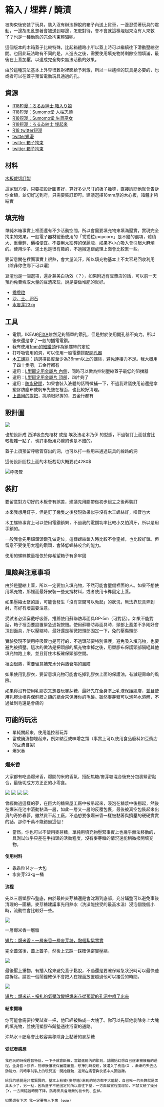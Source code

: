 箱入 / 埋葬 / 醃漬
=====
被拘束後安裝了玩具，裝入沒有辦法掙脫的箱子內送上貨車，一邊忍受著玩具的震動，一邊胡思亂想著會被送到哪邊，怎麼對待，會不會就這樣埋起來沒有人來救了？也是一種動態的完全拘束體驗呢。

這個版本的木箱蓋子比較特殊，比起箱體略小所以蓋上時可以繼續往下滑動壓縮空間。也因此玩法略有不同的是，人進去之後，需要使用填充物將剩餘空間填滿，最後在上蓋加壓，以達成完全拘束無法活動的效果。

由於這種玩法基本上外界很難對裡面給予刺激，所以一些遙控的玩具是必要的，也或者可以在蓋子預留電動玩具通過的孔。

## 資源

- [R18短漫：ろるゐ紳士 箱入り娘](https://www.pixiv.net/artworks/46805657)
- [R18短漫：Sumomo堂 人柱志願](https://exhentai.org/g/1642165/5b2d8960e5/)
- [R18短漫：Sumomo堂 生贄巫女](https://exhentai.org/g/1685488/8708c4e4c9/)
- [R18短漫：ろるゐ紳士 埋起來](https://www.pixiv.net/artworks/80057697)
- [R18 twitter短漫](https://twitter.com/NimbleTail/status/1274508622077194243?s=20)
- [twitter短漫](https://twitter.com/wa_bu_ki/status/1209868569179086848?s=20)
- [twitter 箱子拘束](https://twitter.com/yohan555/status/1261944514513702912?s=20)
- [twitter 箱子拘束](https://twitter.com/K1nkMega/status/1264047082194653184?s=20)

## 材料

[木板裁切訂製](https://www.ruten.com.tw/item/show?21623834062265)

這家很方便，只要把設計圖畫好，算好多少尺寸的板子幾塊，直接詢問他就會告訴你金額，並切好送到府，只需要裝訂即可。建議選擇18mm厚的木心板，箱體才夠結實

## 填充物

單純木箱事實上裡面還有不少活動空間，所以會需要填充物來填滿壓實，實現完全拘束的效果。一般電子器材緩衝使用的「乖乖粒/popcorn」是不錯的選項，體積大、重量輕、價格便宜。不要用太細碎的保麗龍，如果不小心吸入會引起大麻煩的。使用沙子、泥土也是很有趣的，不過搬運跟處理上面會比較累一些。

要留意關在裡面事實上很熱，會大量流汗，所以填充物基本上不太容易回收利用（除非你住鄉下可以曬）

豆渣也是一個選項，還身兼美白功效（？），如果附近有豆漿店的話，可以前一天預約免費索取大量的豆渣來玩，說是要做堆肥的就好。

- [乖乖粒](https://www.ruten.com.tw/item/show?21939036710056)
- [沙、土、卵石](https://www.ruten.com.tw/user/index00.php?s=goingto168)
- [水麥芽23kg](http://stickysli.me/shop.html#mousetrap)

## 工具

- 電鑽，IKEA的[FIXA](https://www.ikea.com.tw/zh/products/integrated-lighting-and-electronics/accessories-for-installation/fixa-art-80196102)雖然足夠簡單的鑽孔，但是對於使用開孔器不夠力。所以後來還是拿了一般的插電電鑽。
- 我有使用[1mm的細鑽頭](https://www.ruten.com.tw/item/show?22016442567605)作為鎖螺絲的定位
- 打呼吸管用的洞，可以使用一般電鑽搭配[開孔器](https://www.ikea.com.tw/zh/products/integrated-lighting-and-electronics/accessories-for-installation/fixa-art-00302333)
- [木工螺絲](https://www.ruten.com.tw/item/show?21443547475220)：請選擇長度至少為36mm以上的螺絲，避免連接力不足。我大概用了四十隻吧，五金行都有
- 選用：[L型固定用金屬片 內側](https://www.ruten.com.tw/item/show?21651809606307)，同時可以做為控制壓縮蓋子最低的阻擋器
- 選用：[L型固定用金屬片 頂部](https://www.ruten.com.tw/item/show?21729722578237)，四片夠了
- 選用：[防水矽膠](https://www.ruten.com.tw/item/show?21711526365492)，如果會裝入液體的話稍微補一下，不過我建議使用前還是拿塑膠防塵布或帆布先墊在裡面，也比較好清理。
- [上蓋用的提把](https://www.ruten.com.tw/item/show?22030931927402)，挑順眼好握的，五金行都有

## 設計圖

![](imgs/box_sketch.png)

也想設計成 西洋吸血鬼棺材 或是 埃及法老木乃伊 的型態，不過裝訂上面就會比較複雜一點了，也許事後用彩繪的也是不錯的。

蓋子上須預留呼吸管穿出的洞，也可以打一些用來通過玩具的線路的洞

這份設計圖找上面的木板裁切大概要花4280$

![呼吸管](imgs/box01.png)

## 裝訂

要留意對方切好的木板會有誤差，建議先用膠帶做初步組立之後再裝訂

本來我想用釘子，但是釘了幾隻之後發現效果似乎沒有木工螺絲好，噪音也大

木工螺絲事實上可以使用電鑽鎖緊，不過我的電鑽功率比較小又怕滑牙，所以是用手鎖的。

一般我會先用細鑽頭鑽孔做定位，這樣螺絲鎖入時比較不會歪掉，也比較好鎖。但留意不要使用太粗的鑽頭，會降低螺絲咬合的能力。

使用的螺絲數量相依於你希望箱子有多牢固

## 風險與注意事項

由於是壓縮上蓋，所以一定要加入填充物，不然可能會壓傷裡面的人。如果不想使用填充物，那裡面最好安裝一些支撐材料，或者使用卡榫固定上蓋。

如果壓縮太緊的話，可能會發生「沒有空間可以勃起」的狀況，無法靠玩具弄到射，有好有壞需要注意。

受試者必須穿戴呼吸管，推薦使用蘇聯防毒面具GP-5m（可對話）。如果不能對話，箱子裡面要設置緊急通報按鈕。使用蘇聯防毒面具時，頭部上蓋差不多剛好會頂到面具，所以壓縮時，最好還是稍微把頭部固定一下，免的壓傷頭部

實驗發現不使用呼吸管也是可行的，不過頭部要特別保護，避免吸入填充物，也要避免被擠壓。這次的做法是把頭部的填充物拿掉之後，用塑膠布保護頭部隔絕其他填充物跑上來，並且釘住木板確保頭部空間。

裡面很熱，需要留意補充水分與熱衰竭的風險

如果使用乳膠衣，要留意填充物可能會吃掉乳膠衣上面的保護油，有減短壽命的風險。

如果你沒有使用乳膠衣又想要玩麥芽糖，最好先在全身塗上乳液保護肌膚，並且使用乳膠泳帽與保鮮膜之類的組合來保護你的毛髮。雖然麥芽糖可以泡熱水溶解，不過扯到毛還是會痛的

## 可能的玩法

- 單純關起來，使用遙控器玩弄
- 當成醃漬物埋起來，例如納豆或味增之類（事實上可以使用食品廢料如豆漿店的豆渣自製）
- 爆米香

### 爆米香
大家都有吃過爆米香，爆開的米的香氣，搭配焦糖/麥芽糖混合後充分包裹緊密黏合，最後切成方方正正的小零食。

![](imgs/mp1.png)
![](imgs/mp2.png)
![](imgs/mp3.png)
![](imgs/mp4.png)

曾經做過這樣的夢，在巨大的糖果屋工廠中被吊起來，浸泡在糖漿中後撈起，然後在爆米花池中滾動黏滿一層，如此一層又一層的反覆包裹，最後被真空包裝起來出貨的奇妙春夢。雖然買不起工廠，不過想要像爆米香一樣被黏著與擠壓的硬硬實實的話，那你千萬不能錯過這個！

* 當然，你也可以不使用麥芽糖，單純用填充物壓緊事實上也幾乎無法移動的，具測試似乎只差在手指頭的活動程度，沒有麥芽糖的情況還能稍微撥開填充物。

#### 使用材料
- 乖乖粒14才一大包
- 水麥芽23kg一桶

#### 流程

先以三層塑膠布墊底，由於最終麥芽糖還是會沈澱到底部，充分鋪墊可以避免事後清理的一團糟。麥芽糖建議事先用熱水（洗澡能接受的最高水溫）浸泡個幾個小時，流動性會比較好一些。

![](imgs/box02.png)

一層爆米香一層糖

[短片：爆米香 - 一層米香一層麥芽糖，黏個紮紮實實](https://youtu.be/x-3sPTxS4tQ)

完全蓋滿後，蓋上蓋子，然後上去踩一踩確保密實壓縮。

![](imgs/box03.png)

最後壓上重物，有插入栓來避免蓋子鬆脫，不過還是要確保緊急狀況時可以最快速度拆除。請設一個鬧鐘確保不會把人在裡面放置超過他可以接受的時間。

![](imgs/box04.png)

[短片：爆米花 - 掙扎的氣壓改變把爆米花從預留的孔洞中噴了出來](https://youtu.be/Zu4KZnM7OPk)

#### 結束開箱

你可能會需要拉受試者一把，他已經被黏成一大塊了。你可以先幫他剝除身上大塊的填充物，並使用塑膠布鋪墊通往浴室的通路。

沖熱水＋肥皂會比較容易移除身上黏著的麥芽糖

#### 受試者感想

```
我在玩的時候理智特低，一下子就會斷線，當踏進箱內的那刻，就開始幻想自己逐漸被裝箱的過程，全身套上膠衣，視線慢慢被保麗龍覆蓋，想掙扎時發現，被灌入了樹脂(X ，漸漸的失去活動能力，同時事前裝上的玩具逐一開始發動，逐漸在痛苦與快感中來回游離。

給我的感覺是非常緊實的，基本上有被(麥芽糖)淋到的地方都不大能動，自己唯一的失算就是面具太小了，另一點，因為蓋子不是固定的所以會往下壓，一方面緊實程度增加，不禁又硬了幾分(X，一方面隨著時間下降，防毒面具會漸漸的被卡到、歪掉。

如果還有下次 我一定要拖人下來 (✪ω✪)
```